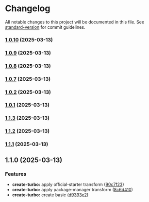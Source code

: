 # Changelog

All notable changes to this project will be documented in this file. See [standard-version](https://github.com/conventional-changelog/standard-version) for commit guidelines.

### [1.0.10](https://github.com/slavahatnuke/typex-research/compare/v1.0.9...v1.0.10) (2025-03-13)

### [1.0.9](https://github.com/slavahatnuke/typex-research/compare/v1.0.8...v1.0.9) (2025-03-13)

### [1.0.8](https://github.com/slavahatnuke/typex-research/compare/v1.0.7...v1.0.8) (2025-03-13)

### [1.0.7](https://github.com/slavahatnuke/typex-research/compare/v1.0.2...v1.0.7) (2025-03-13)

### [1.0.2](https://github.com/slavahatnuke/typex-research/compare/v1.0.1...v1.0.2) (2025-03-13)

### [1.0.1](https://github.com/slavahatnuke/typex-research/compare/v1.1.3...v1.0.1) (2025-03-13)

### [1.1.3](https://github.com/slavahatnuke/typex-research/compare/v1.1.2...v1.1.3) (2025-03-13)

### [1.1.2](https://github.com/slavahatnuke/typex-research/compare/v1.1.1...v1.1.2) (2025-03-13)

### [1.1.1](https://github.com/slavahatnuke/typex-research/compare/v1.1.0...v1.1.1) (2025-03-13)

## 1.1.0 (2025-03-13)


### Features

* **create-turbo:** apply official-starter transform ([90c7f23](https://github.com/slavahatnuke/typex-research/commit/90c7f235014f6a250c29126dad265dd578b1f125))
* **create-turbo:** apply package-manager transform ([8c6d410](https://github.com/slavahatnuke/typex-research/commit/8c6d410a2485d4f53b09803e5549cc7a8d66016e))
* **create-turbo:** create basic ([d9393e2](https://github.com/slavahatnuke/typex-research/commit/d9393e204d851815337a7215bdc3f0630c2247a8))
